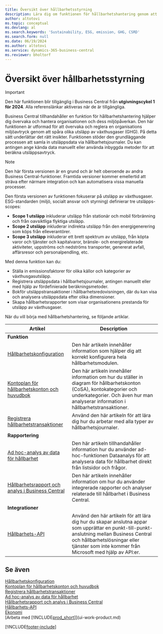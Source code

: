 ```yaml
---
title: Översikt över hållbarhetsstyrning
description: Lära dig om funktionen för hållbarhetshantering genom att använda den information och resurser som tillhandahålls.
author: altotovi
ms.topic: conceptual
ms.devlang: al
ms.search.keywords: 'Sustainability, ESG, emission, GHG, CSRD'
ms.search.form: null
ms.date: 06/19/2024
ms.author: altotovi
ms.service: dynamics-365-business-central
ms.reviewer: bholtorf
---
```


# Översikt över hållbarhetsstyrning

> [!IMPORTANT]
> Den här funktionen blir tillgänglig i Business Central från **utgivningscykel 1 för 2024**. Alla referenslänkar aktiveras när de är tillgängliga.

Business Central tillhandahåller en funktion för hållbarhetshantering hjälper dig övervaka och hantera organisationen och dess miljöpåverkan. Den här funktionen är utformad för att övervaka och reglera en organisations miljöavtryck genom att spåra olika utsläpp av växthusgaser (GHG). På detta sätt underlättar det rätt insikter. Funktionen stöder den grundläggande processen att samla in utsläppsdata via hållbarhetsjournaler. Du kan antingen ange kända data manuellt eller använda inbyggda metoder för att beräkna utsläppsavtryck.

> [!NOTE]
> Den här första versionen är en grund och är helt oberoende av andra Business Central-funktioner. Framtida versioner kommer emellertid att sträva efter närmare integration och kan automatisera vissa manuella processer.

Den första versionen av funktionen fokuserar på utsläpp av växthusgaser. ESG-standarden (miljö, socialt ansvar och styrning) definierar tre utsläpps-scopes:

- **Scope 1 utsläpp** inkluderar utsläpp från stationär och mobil förbränning och från oavsiktliga flyktiga utsläpp.
- **Scope 2 utsläpp** inkluderar indirekta utsläpp från den energigenerering som köps från elleverantörer.
- **Scope 3 utsläpp** inkluderar ett brett spektrum av utsläpp, från köpta varor och tjänster och kapitalvaror, bränsle- och energirelaterade aktiviteter, uppströms och nedströms transporter, genererat avfall, affärsresor och personalpendling, etc.

Med denna funktion kan du:

- Ställa in emissionsfaktorer för olika källor och kategorier av växthusgasutsläpp.
- Registrera utsläppsdata i hållbarhetsjournaler, antingen manuellt eller med hjälp av fördefinierade beräkningsmetoder.
- Bokför utsläppstransaktioner i hållbarhetsredovisningen, där du kan visa och analysera utsläppsdata efter olika dimensioner.
- Skapa hållbarhetsrapporter som visar organisationens prestanda för utsläpp av växthusgaser.

När du vill börja med hållbarhetshantering, se följande artiklar.

| Artikel | Description |
|---------|-------------|
| **Funktion** |             |
| [Hållbarhetskonfiguration](finance-sustainability-setup.md) | Den här artikeln innehåller information som hjälper dig att korrekt konfigurera hela hållbarhetsmodulen. |
| [Kontoplan för hållbarhetskonton och huvudbok](finance-sustainability-accounts-ledger.md) | Den här artikeln innehåller information om hur du ställer in diagram för hållbarhetskonton (CoSA), kontokategorier och underkategorier. Och även hur man analyserar information i hållbarhetstransaktioner. |
| [Registrera hållbarhetstransaktioner](finance-sustainability-journal.md) | Använd den här artikeln för att lära dig hur du arbetar med alla typer av hållbarhetsjournaler. |
| **Rapportering** |             |
| [Ad hoc-analys av data för hållbarhet](ad-hoc-analysis-sustainability.md) | Den här artikeln tillhandahåller information hur du använder ad-hoc-funktionen Dataanalys för att analysera data för hållbarhet direkt från listsidor och frågor. |
| [Hållbarhetsrapport och analys i Business Central](sustainability-reports.md) | Den här artikeln innehåller information om hur du använder integrerade rapporter och analyser relaterade till hållbarhet i Business Central. |
| **Integrationer** |             |
| [Hållbarhets-API](/dynamics365/business-central/dev-itpro/api-sustainability/sustainability-api?toc=/dynamics365/business-central/toc.json) | Använd den här artikeln för att lära dig hur du skapar anslutna appar som upprättar en punkt-till-punkt-anslutning mellan Business Central och hållbarhetslösningar eller tjänster som inte kommer från Microsoft med hjälp av API:er. |

## Se även

[Hållbarhetskonfiguration](finance-sustainability-setup.md)    
[Kontoplan för hållbarhetskonton och huvudbok](finance-sustainability-accounts-ledger.md)    
[Registrera hållbarhetstransaktioner](finance-sustainability-journal.md)    
[Ad hoc-analys av data för hållbarhet](ad-hoc-analysis-sustainability.md)    
[Hållbarhetsrapport och analys i Business Central](sustainability-reports.md)   
[Hållbarhets-API](/dynamics365/business-central/dev-itpro/api-sustainability/sustainability-api?toc=/dynamics365/business-central/toc.json)    
[Ekonomi](finance.md)    
[Arbeta med [!INCLUDE[prod_short](includes/prod_short.md)]](ui-work-product.md)    

[!INCLUDE[footer-include](includes/footer-banner.md)]
